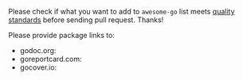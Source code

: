 Please check if what you want to add to `awesome-go` list meets [quality standards](https://github.com/avelino/awesome-go/blob/master/CONTRIBUTING.md#quality-standard) before sending pull request. Thanks!

Please provide package links to:
- godoc.org: 
- goreportcard.com: 
- gocover.io: 
